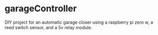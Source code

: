 # garageController
DIY project for an automatic garage closer using a raspberry pi zero w, a reed switch sensor, and a 5v relay module.
